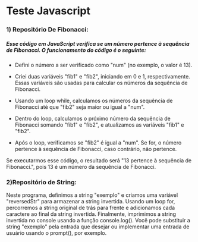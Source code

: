 # Teste Javascript

### 1) Repositório De Fibonacci:

##### Esse código em JavaScript verifica se um número pertence à sequência de Fibonacci. O funcionamento do código é o seguinte:
- Defini o número a ser verificado como "num" (no exemplo, o valor é 13).

- Criei duas variáveis "fib1" e "fib2", iniciando em 0 e 1, respectivamente. Essas variáveis são usadas para calcular os números da sequência de Fibonacci.

- Usando um loop while, calculamos os números da sequência de Fibonacci até que "fib2" seja maior ou igual a "num".

- Dentro do loop, calculamos o próximo número da sequência de Fibonacci somando "fib1" e "fib2", e atualizamos as variáveis "fib1" e "fib2".

- Após o loop, verificamos se "fib2" é igual a "num". Se for, o número pertence à sequência de Fibonacci, caso contrário, não pertence.

Se executarmos esse código, o resultado será "13 pertence à sequência de Fibonacci.", pois 13 é um número da sequência de Fibonacci.

### 2)Repositório de String:

Neste programa, definimos a string "exemplo" e criamos uma variável "reversedStr" para armazenar a string invertida. Usando um loop for, percorremos a string original de trás para frente e adicionamos cada caractere ao final da string invertida. Finalmente, imprimimos a string invertida no console usando a função console.log().
Você pode substituir a string "exemplo" pela entrada que desejar ou implementar uma entrada de usuário usando o prompt(), por exemplo.
